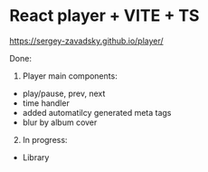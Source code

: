 # React player + VITE + TS

https://sergey-zavadsky.github.io/player/

Done:
1. Player main components:
  - play/pause, prev, next
  - time handler
  - added automatilcy generated meta tags
  - blur by album cover

2. In progress:
  - Library
  
   
